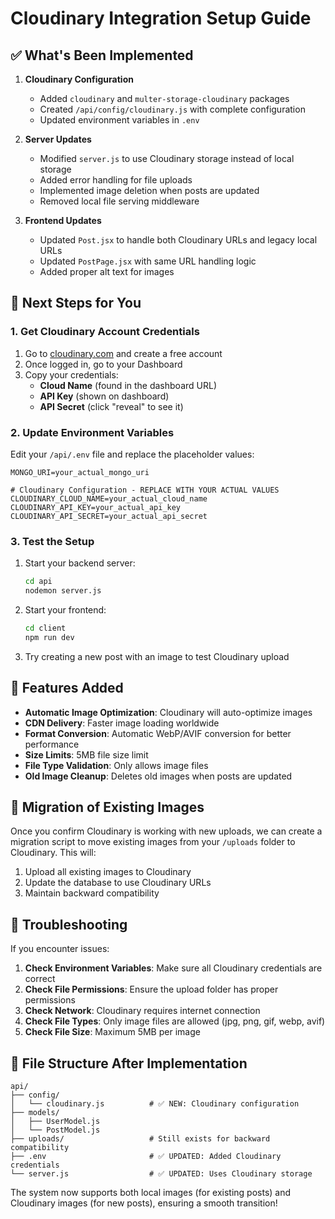# Cloudinary Integration Setup Guide

## ✅ What's Been Implemented

1. **Cloudinary Configuration**
   - Added `cloudinary` and `multer-storage-cloudinary` packages
   - Created `/api/config/cloudinary.js` with complete configuration
   - Updated environment variables in `.env`

2. **Server Updates**
   - Modified `server.js` to use Cloudinary storage instead of local storage
   - Added error handling for file uploads
   - Implemented image deletion when posts are updated
   - Removed local file serving middleware

3. **Frontend Updates**
   - Updated `Post.jsx` to handle both Cloudinary URLs and legacy local URLs
   - Updated `PostPage.jsx` with same URL handling logic
   - Added proper alt text for images

## 🔧 Next Steps for You

### 1. Get Cloudinary Account Credentials

1. Go to [cloudinary.com](https://cloudinary.com) and create a free account
2. Once logged in, go to your Dashboard
3. Copy your credentials:
   - **Cloud Name** (found in the dashboard URL)
   - **API Key** (shown on dashboard)
   - **API Secret** (click "reveal" to see it)

### 2. Update Environment Variables

Edit your `/api/.env` file and replace the placeholder values:

```env
MONGO_URI=your_actual_mongo_uri

# Cloudinary Configuration - REPLACE WITH YOUR ACTUAL VALUES
CLOUDINARY_CLOUD_NAME=your_actual_cloud_name
CLOUDINARY_API_KEY=your_actual_api_key
CLOUDINARY_API_SECRET=your_actual_api_secret
```

### 3. Test the Setup

1. Start your backend server:
   ```bash
   cd api
   nodemon server.js
   ```

2. Start your frontend:
   ```bash
   cd client
   npm run dev
   ```

3. Try creating a new post with an image to test Cloudinary upload

## 🌟 Features Added

- **Automatic Image Optimization**: Cloudinary will auto-optimize images
- **CDN Delivery**: Faster image loading worldwide
- **Format Conversion**: Automatic WebP/AVIF conversion for better performance
- **Size Limits**: 5MB file size limit
- **File Type Validation**: Only allows image files
- **Old Image Cleanup**: Deletes old images when posts are updated

## 🔄 Migration of Existing Images

Once you confirm Cloudinary is working with new uploads, we can create a migration script to move existing images from your `/uploads` folder to Cloudinary. This will:

1. Upload all existing images to Cloudinary
2. Update the database to use Cloudinary URLs
3. Maintain backward compatibility

## 🐛 Troubleshooting

If you encounter issues:

1. **Check Environment Variables**: Make sure all Cloudinary credentials are correct
2. **Check File Permissions**: Ensure the upload folder has proper permissions
3. **Check Network**: Cloudinary requires internet connection
4. **Check File Types**: Only image files are allowed (jpg, png, gif, webp, avif)
5. **Check File Size**: Maximum 5MB per image

## 📂 File Structure After Implementation

```
api/
├── config/
│   └── cloudinary.js          # ✅ NEW: Cloudinary configuration
├── models/
│   ├── UserModel.js
│   └── PostModel.js
├── uploads/                   # Still exists for backward compatibility
├── .env                       # ✅ UPDATED: Added Cloudinary credentials
└── server.js                  # ✅ UPDATED: Uses Cloudinary storage
```

The system now supports both local images (for existing posts) and Cloudinary images (for new posts), ensuring a smooth transition!
